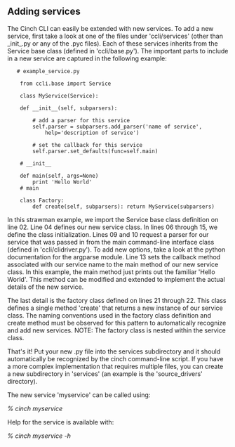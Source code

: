<!-- CINCHDOC DOCUMENT(User Guide) SECTION(CLI) -->

## Adding services

The Cinch CLI can easily be extended with new services.
To add a new service, first
take a look at one of the files under 'ccli/services' (other than
\_init\_.py or any of the .pyc files).  Each of these services inherits
from the Service base class (defined in 'ccli/base.py').  The important
parts to include in a new service are captured in the following example:

~~~~ {#serviceexample .python .numberLines startFrom="0"}
   # example_service.py

    from ccli.base import Service

    class MyService(Service):

    def __init__(self, subparsers):

        # add a parser for this service
        self.parser = subparsers.add_parser('name of service',
            help='description of service')
  
        # set the callback for this service
        self.parser.set_defaults(func=self.main)
  
    # __init__
  
    def main(self, args=None)
        print 'Hello World'
    # main
  
    class Factory:
        def create(self, subparsers): return MyService(subparsers)
~~~~


In this strawman example, we import the Service base class definition on
line 02.  Line 04 defines our new service class.  In lines 06 through 15,
we define the class initialization.  Lines 09 and 10 request a parser
for our service that was passed in from the main command-line interface
class (defined in 'ccli/clidriver.py').  To add new options, take a look
at the python documentation for the argparse module.  Line 13 sets the
callback method associated with our service name to the main method of
our new service class.  In this example, the main method just prints out
the familiar 'Hello World'.  This method can be modified and extended to
implement the actual details of the new service.

The last detail is the factory class defined on lines 21 through 22. This
class defines a single method 'create' that returns a new instance of our
service class. The naming conventions used in the factory class definition
and create method must be observed for this pattern to automatically
recognize and add new services.  NOTE: The factory class is nested within
the service class.

That's it!  Put your new .py file into the services subdirectory and it
should automatically be recognized by the cinch command-line script.  If you
have a more complex implementation that requires multiple files, you can
create a new subdirectory in 'services' (an example is the 'source_drivers'
directory).

The new service 'myservice' can be called using:

*% cinch myservice*

Help for the service is available with:

*% cinch myservice -h*
